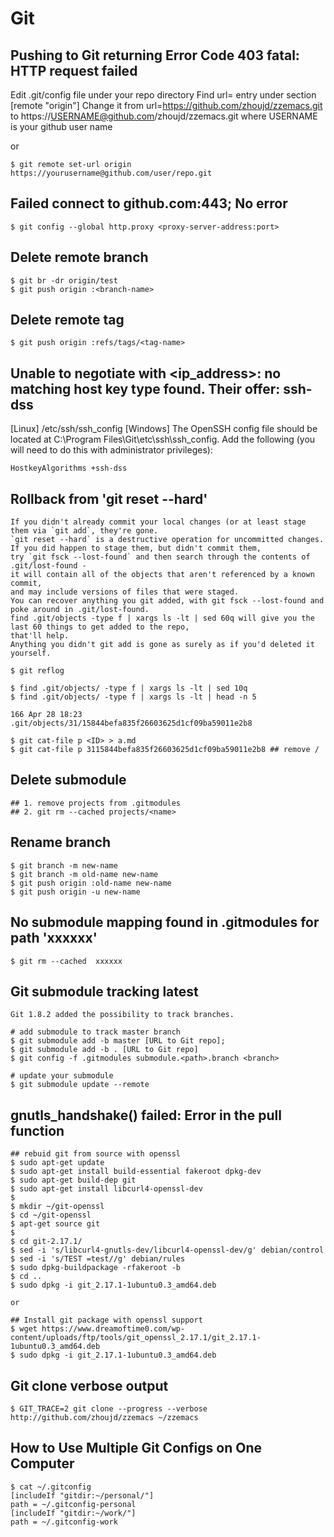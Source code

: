 Git
===

## Pushing to Git returning Error Code 403 fatal: HTTP request failed
   Edit .git/config file under your repo directory
   Find url= entry under section [remote "origin"]
   Change it from url=https://github.com/zhoujd/zzemacs.git to https://USERNAME@github.com/zhoujd/zzemacs.git
   where USERNAME is your github user name

   or

    $ git remote set-url origin https://yourusername@github.com/user/repo.git


## Failed connect to github.com:443; No error

    $ git config --global http.proxy <proxy-server-address:port>

## Delete remote branch

    $ git br -dr origin/test
    $ git push origin :<branch-name>

## Delete remote tag

    $ git push origin :refs/tags/<tag-name>

## Unable to negotiate with <ip_address>: no matching host key type found. Their offer: ssh-dss

   [Linux] /etc/ssh/ssh_config
   [Windows] The OpenSSH config file should be located at C:\Program Files\Git\etc\ssh\ssh_config.
   Add the following (you will need to do this with administrator privileges):

    HostkeyAlgorithms +ssh-dss

## Rollback from 'git reset --hard'

    If you didn't already commit your local changes (or at least stage them via `git add`, they're gone.
    `git reset --hard` is a destructive operation for uncommitted changes.
    If you did happen to stage them, but didn't commit them,
    try `git fsck --lost-found` and then search through the contents of .git/lost-found -
    it will contain all of the objects that aren't referenced by a known commit,
    and may include versions of files that were staged.
    You can recover anything you git added, with git fsck --lost-found and poke around in .git/lost-found.
    find .git/objects -type f | xargs ls -lt | sed 60q will give you the last 60 things to get added to the repo,
    that'll help.
    Anything you didn't git add is gone as surely as if you'd deleted it yourself.

    $ git reflog

    $ find .git/objects/ -type f | xargs ls -lt | sed 10q
    $ find .git/objects/ -type f | xargs ls -lt | head -n 5

    166 Apr 28 18:23 .git/objects/31/15844befa835f26603625d1cf09ba59011e2b8

    $ git cat-file p <ID> > a.md
    $ git cat-file p 3115844befa835f26603625d1cf09ba59011e2b8 ## remove /

## Delete submodule

    ## 1. remove projects from .gitmodules
    ## 2. git rm --cached projects/<name>

## Rename branch

    $ git branch -m new-name
    $ git branch -m old-name new-name
    $ git push origin :old-name new-name
    $ git push origin -u new-name

## No submodule mapping found in .gitmodules for path 'xxxxxx'

    $ git rm --cached  xxxxxx

## Git submodule tracking latest
    Git 1.8.2 added the possibility to track branches.

    # add submodule to track master branch
    $ git submodule add -b master [URL to Git repo];
    $ git submodule add -b . [URL to Git repo]
    $ git config -f .gitmodules submodule.<path>.branch <branch>

    # update your submodule
    $ git submodule update --remote

## gnutls_handshake() failed: Error in the pull function

    ## rebuid git from source with openssl
    $ sudo apt-get update
    $ sudo apt-get install build-essential fakeroot dpkg-dev
    $ sudo apt-get build-dep git
    $ sudo apt-get install libcurl4-openssl-dev
    $
    $ mkdir ~/git-openssl
    $ cd ~/git-openssl
    $ apt-get source git
    $
    $ cd git-2.17.1/
    $ sed -i 's/libcurl4-gnutls-dev/libcurl4-openssl-dev/g' debian/control
    $ sed -i 's/TEST =test//g' debian/rules
    $ sudo dpkg-buildpackage -rfakeroot -b
    $ cd ..
    $ sudo dpkg -i git_2.17.1-1ubuntu0.3_amd64.deb

    or

    ## Install git package with openssl support
    $ wget https://www.dreamoftime0.com/wp-content/uploads/ftp/tools/git_openssl_2.17.1/git_2.17.1-1ubuntu0.3_amd64.deb
    $ sudo dpkg -i git_2.17.1-1ubuntu0.3_amd64.deb

## Git clone verbose output

    $ GIT_TRACE=2 git clone --progress --verbose http://github.com/zhoujd/zzemacs ~/zzemacs

## How to Use Multiple Git Configs on One Computer

    $ cat ~/.gitconfig
    [includeIf "gitdir:~/personal/"]
    path = ~/.gitconfig-personal
    [includeIf "gitdir:~/work/"]
    path = ~/.gitconfig-work
